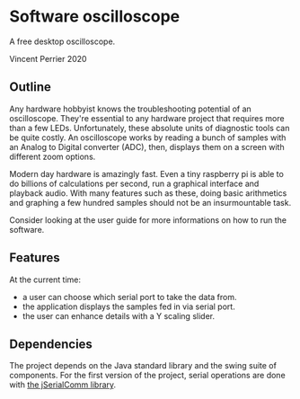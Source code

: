 # Software oscilloscope

A free desktop oscilloscope. 

Vincent Perrier 2020

## Outline

Any hardware hobbyist knows the troubleshooting potential of
an oscilloscope. 
They're essential to any hardware project that requires more than a few LEDs. 
Unfortunately, these absolute units of diagnostic tools
can be quite costly. 
An oscilloscope works by reading a bunch of samples with an Analog 
to Digital converter (ADC), then, displays them on a screen with different zoom options. 

Modern day hardware is amazingly fast. Even a tiny raspberry pi is able to 
do billions of calculations per second, run a graphical interface and playback audio.
With many features such as these, doing basic arithmetics and 
graphing a few hundred samples should not be an insurmountable 
task.

Consider looking at the user guide for more informations on how to run the software. 

## Features

At the current time:
* a user can choose which serial port to take the data from.
* the application displays the samples fed in via serial port.
* the user can enhance details with a Y scaling slider.

## Dependencies
The project depends on the Java standard library and the swing suite of components. For the first version of the project, serial operations
are done with [the jSerialComm library](https://fazecast.github.io/jSerialComm/).
